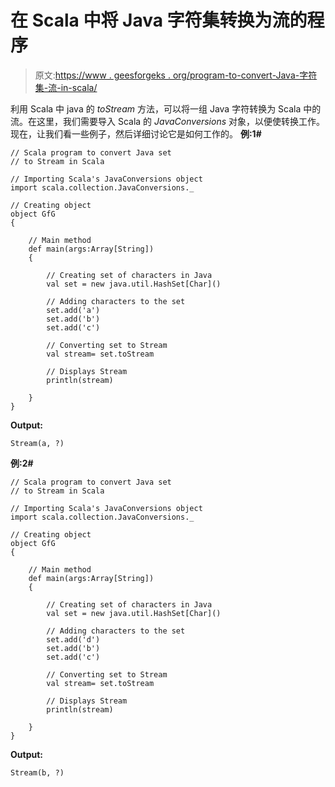 # 在 Scala 中将 Java 字符集转换为流的程序

> 原文:[https://www . geesforgeks . org/program-to-convert-Java-字符集-流-in-scala/](https://www.geeksforgeeks.org/program-to-convert-java-set-of-characters-to-stream-in-scala/)

利用 Scala 中 java 的 *toStream* 方法，可以将一组 Java 字符转换为 Scala 中的流。在这里，我们需要导入 Scala 的 *JavaConversions* 对象，以便使转换工作。
现在，让我们看一些例子，然后详细讨论它是如何工作的。
**例:1#**

```
// Scala program to convert Java set 
// to Stream in Scala

// Importing Scala's JavaConversions object
import scala.collection.JavaConversions._

// Creating object
object GfG
{ 

    // Main method
    def main(args:Array[String])
    {

        // Creating set of characters in Java
        val set = new java.util.HashSet[Char]()

        // Adding characters to the set
        set.add('a')
        set.add('b')
        set.add('c')

        // Converting set to Stream 
        val stream= set.toStream

        // Displays Stream 
        println(stream)

    }
}
```

**Output:**

```
Stream(a, ?)

```

**例:2#**

```
// Scala program to convert Java set 
// to Stream in Scala

// Importing Scala's JavaConversions object
import scala.collection.JavaConversions._

// Creating object
object GfG
{ 

    // Main method
    def main(args:Array[String])
    {

        // Creating set of characters in Java
        val set = new java.util.HashSet[Char]()

        // Adding characters to the set
        set.add('d')
        set.add('b')
        set.add('c')

        // Converting set to Stream 
        val stream= set.toStream

        // Displays Stream 
        println(stream)

    }
}
```

**Output:**

```
Stream(b, ?)

```